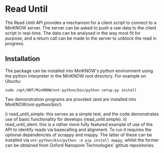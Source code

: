 Read Until
==========

The Read Until API provides a mechanism for a client script to connect to a
MinKNOW server. The server can be asked to push a raw data to the client 
script in real-time. The data can be analysed in the way most fit for purpose, 
and a return call can be made to the server to unblock the read in progress.

Installation
------------

The package can be installed into MinKNOW's python environment using the
python interpreter in the MinKNOW root directory. For example on Ubuntu:

    sudo /opt/ONT/MinKNOW/ont-python/bin/python setup.py install

Two demonstration programs are provided (and are installed into
MinKNOW/ont-python/bin/):

   i)  read_until_simple: this serves as a simple test, and the code
       demonstrates use of basic functionality for develops
       (read_until.simple).
   ii) read_until_ident: this is a rather more fully featured example of use
       of the API to identify reads via basecalling and alignment. To run it
       requires the optional dependencies of scrappy and mappy. The latter of
       these can be installed via `ont-python/bin/python -m pip install mappy`,
       whilst the former can be obtained from Oxford Nanopore Technologies'
       github repositories.

